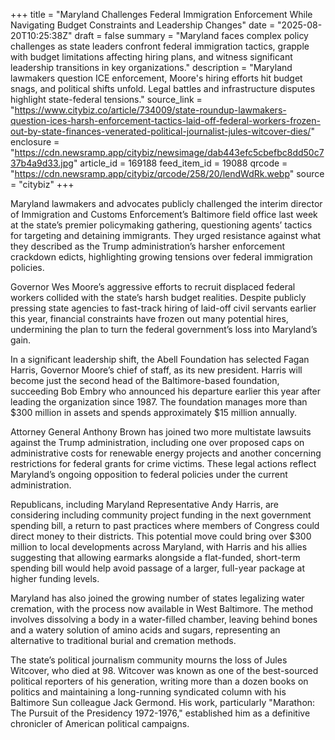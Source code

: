 +++
title = "Maryland Challenges Federal Immigration Enforcement While Navigating Budget Constraints and Leadership Changes"
date = "2025-08-20T10:25:38Z"
draft = false
summary = "Maryland faces complex policy challenges as state leaders confront federal immigration tactics, grapple with budget limitations affecting hiring plans, and witness significant leadership transitions in key organizations."
description = "Maryland lawmakers question ICE enforcement, Moore's hiring efforts hit budget snags, and political shifts unfold. Legal battles and infrastructure disputes highlight state-federal tensions."
source_link = "https://www.citybiz.co/article/734009/state-roundup-lawmakers-question-ices-harsh-enforcement-tactics-laid-off-federal-workers-frozen-out-by-state-finances-venerated-political-journalist-jules-witcover-dies/"
enclosure = "https://cdn.newsramp.app/citybiz/newsimage/dab443efc5cbefbc8dd50c737b4a9d33.jpg"
article_id = 169188
feed_item_id = 19088
qrcode = "https://cdn.newsramp.app/citybiz/qrcode/258/20/lendWdRk.webp"
source = "citybiz"
+++

<p>Maryland lawmakers and advocates publicly challenged the interim director of Immigration and Customs Enforcement’s Baltimore field office last week at the state’s premier policymaking gathering, questioning agents’ tactics for targeting and detaining immigrants. They urged resistance against what they described as the Trump administration’s harsher enforcement crackdown edicts, highlighting growing tensions over federal immigration policies.</p><p>Governor Wes Moore’s aggressive efforts to recruit displaced federal workers collided with the state’s harsh budget realities. Despite publicly pressing state agencies to fast-track hiring of laid-off civil servants earlier this year, financial constraints have frozen out many potential hires, undermining the plan to turn the federal government’s loss into Maryland’s gain.</p><p>In a significant leadership shift, the Abell Foundation has selected Fagan Harris, Governor Moore’s chief of staff, as its new president. Harris will become just the second head of the Baltimore-based foundation, succeeding Bob Embry who announced his departure earlier this year after leading the organization since 1987. The foundation manages more than $300 million in assets and spends approximately $15 million annually.</p><p>Attorney General Anthony Brown has joined two more multistate lawsuits against the Trump administration, including one over proposed caps on administrative costs for renewable energy projects and another concerning restrictions for federal grants for crime victims. These legal actions reflect Maryland’s ongoing opposition to federal policies under the current administration.</p><p>Republicans, including Maryland Representative Andy Harris, are considering including community project funding in the next government spending bill, a return to past practices where members of Congress could direct money to their districts. This potential move could bring over $300 million to local developments across Maryland, with Harris and his allies suggesting that allowing earmarks alongside a flat-funded, short-term spending bill would help avoid passage of a larger, full-year package at higher funding levels.</p><p>Maryland has also joined the growing number of states legalizing water cremation, with the process now available in West Baltimore. The method involves dissolving a body in a water-filled chamber, leaving behind bones and a watery solution of amino acids and sugars, representing an alternative to traditional burial and cremation methods.</p><p>The state’s political journalism community mourns the loss of Jules Witcover, who died at 98. Witcover was known as one of the best-sourced political reporters of his generation, writing more than a dozen books on politics and maintaining a long-running syndicated column with his Baltimore Sun colleague Jack Germond. His work, particularly "Marathon: The Pursuit of the Presidency 1972-1976," established him as a definitive chronicler of American political campaigns.</p>